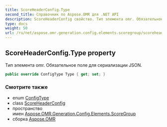 ```yaml
---
title: ScoreHeaderConfig.Type
second_title: Справочник по Aspose.OMR для .NET API
description: ScoreHeaderConfig свойство. Тип элемента omr. Обязательное поле для сериализации JSON.
type: docs
weight: 50
url: /ru/net/aspose.omr.generation.config.elements.scoregroup/scoreheaderconfig/type/
---
```

## ScoreHeaderConfig.Type property

Тип элемента omr. Обязательное поле для сериализации JSON.

```csharp
public override ConfigType Type { get; set; }
```

### Смотрите также

* enum [ConfigType](../../../aspose.omr.generation.config.enums/configtype/)
* class [ScoreHeaderConfig](../)
* пространство имен [Aspose.OMR.Generation.Config.Elements.ScoreGroup](../../scoreheaderconfig/)
* сборка [Aspose.OMR](../../../)


